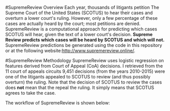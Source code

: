#SupremeReview Overview
Each year, thousands of litigants petition The Supreme Court of the United States (SCOTUS) to hear their cases and overturn a lower court's ruling. However, only a few percentage of these cases are actually heard by the court; most petitions are denied. SupremeReview is a computational approach for predicting which cases SCOTUS will hear, given the text of a lower court's decision.
**Supreme Review predicts which cases will be heard by SCOTUS and which will not.** 
SupremeReview predictions be generated using the code in this repository or at the following website:http://www.supremereview.online/.

#SupremeReview Methodology
SupremeReview uses logistic regression on features derived from Court of Appeal (CoA) decisions. I retrieved from the 11 court of appeals circuits 9,451 decisions (from the years 2010-2015) were one of the litigants appealed to SCOTUS to review (and thus possibly overturn) the ruling. Note that the decision of SCOTUS to review the cases does **not** mean that the repeal the ruling. It simply means that SCOTUS agrees to take the case.

The workflow of SupremeReview is shown below:


